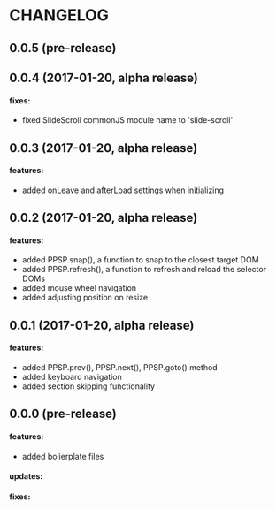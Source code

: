 CHANGELOG
=========

## 0.0.5 (pre-release)

## 0.0.4 (2017-01-20, alpha release)

#### fixes:
 - fixed SlideScroll commonJS module name to 'slide-scroll'

## 0.0.3 (2017-01-20, alpha release)

#### features:
 - added onLeave and afterLoad settings when initializing 

## 0.0.2 (2017-01-20, alpha release)

#### features:
 - added PPSP.snap(), a function to snap to the closest target DOM
 - added PPSP.refresh(), a function to refresh and reload the selector DOMs
 - added mouse wheel navigation
 - added adjusting position on resize

## 0.0.1 (2017-01-20, alpha release)

#### features:
 - added PPSP.prev(), PPSP.next(), PPSP.goto() method
 - added keyboard navigation
 - added section skipping functionality

## 0.0.0 (pre-release)

#### features:
 - added bolierplate files

#### updates:

#### fixes:

